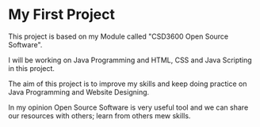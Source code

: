 # My First Project

This project is based on my Module called "CSD3600 Open Source Software".

I will be working on Java Programming and HTML, CSS and Java Scripting in this project. 

The aim of this project is to improve my skills and keep doing practice on Java Programming and Website Designing. 

In my opinion Open Source Software is very useful tool and we can share our resources with others; learn from others mew skills.
